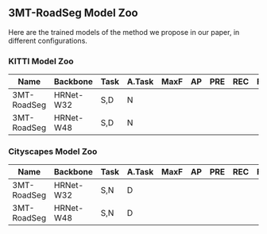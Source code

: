 ## 3MT-RoadSeg Model Zoo

Here are the trained models of the method we propose in our paper, in different configurations.

### KITTI Model Zoo

| Name         | Backbone  | Task |A.Task| MaxF |  AP  | PRE  | REC  | FPR  | FNR  |Download|
|--------------|-----------|------|------|------|------|------|------|------|------|--------|
| 3MT-RoadSeg  | HRNet-W32 | S,D  |  N   |      | 	   |	    |	     |		  |	     |        |
| 3MT-RoadSeg  | HRNet-W48 | S,D  |  N   | 		  |	     |	    |		   |		  |	     |        |

### Cityscapes Model Zoo

| Name         | Backbone  | Task |A.Task| MaxF |  AP  | PRE  | REC  | FPR  | FNR  |Download|
|--------------|-----------|------|------|------|------|------|------|------|------|--------|
| 3MT-RoadSeg  | HRNet-W32 |  S,N |  D   |      | 	   |	    |	     |		  |	     |        |
| 3MT-RoadSeg  | HRNet-W48 |  S,N |  D   | 		  |	     |	    |		   |		  |	     |        |
